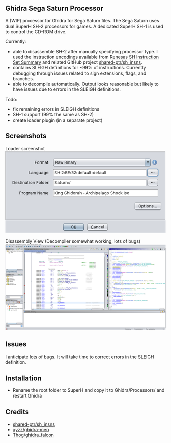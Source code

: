 ## Ghidra Sega Saturn Processor

A (WIP) processor for Ghidra for Sega Saturn files. The Sega Saturn uses dual SuperH SH-2 processors for games. A dedicated SuperH SH-1 is used to control the CD-ROM drive.  

Currently:
- able to disassemble SH-2 after manually specifying processor type. I used the instruction encodings available from [Renesas SH Instruction Set Summary](http://shared-ptr.com/sh_insns.html) and related GitHub project [shared-ptr/sh_insns](https://github.com/shared-ptr/sh_insns). 
- contains SLEIGH definitions for ~99% of instructions. Currently debugging through issues related to sign extensions, flags, and branches. 
- able to decompile automatically. Output looks reasonable but likely to have issues due to errors in the SLEIGH definitions.

Todo: 
- fix remaining errors in SLEIGH definitions
- SH-1 support (99% the same as SH-2)
- create loader plugin (in a separate project)

## Screenshots

Loader screenshot  
![Loader](screenshot_loader.png)

Disassembly View (Decompiler somewhat working, lots of bugs)  
![Disassembly View](screenshot_loaded.png)

## Issues
I anticipate lots of bugs. It will take time to correct errors in the SLEIGH definition. 

## Installation
- Rename the root folder to SuperH and copy it to Ghidra/Processors/ and restart Ghidra

## Credits
- [shared-ptr/sh_insns](https://github.com/shared-ptr/sh_insns)
- [xyzz/ghidra-mep](https://github.com/xyzz/ghidra-mep)
- [Thog/ghidra_falcon](https://github.com/Thog/ghidra_falcon)







